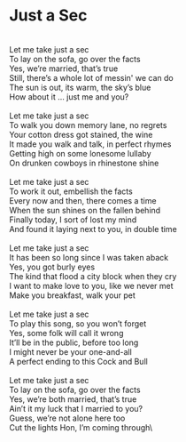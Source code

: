# Just a Sec
\
Let me take just a sec\
To lay on the sofa, go over the facts\
Yes, we’re married, that’s true\
Still, there’s a whole lot of messin' we can do\
The sun is out, its warm, the sky’s blue\
How about it … just me and you?\
\
Let me take just a sec\
To walk you down memory lane, no regrets\
Your cotton dress got stained, the wine\
It made you walk and talk, in perfect rhymes\
Getting high on some lonesome lullaby\
On drunken cowboys in rhinestone shine\
\
Let me take just a sec\
To work it out, embellish the facts\
Every now and then, there comes a time\
When the sun shines on the fallen behind\
Finally today, I sort of lost my mind\
And found it laying next to you, in double time\
\
Let me take just a sec\
It has been so long since I was taken aback\
Yes, you got burly eyes\
The kind that flood a city block when they cry\
I want to make love to you, like we never met\
Make you breakfast, walk your pet\
\
Let me take just a sec\
To play this song, so you won’t forget\
Yes, some folk will call it wrong\
It’ll be in the public, before too long\
I might never be your one-and-all\
A perfect ending to this Cock and Bull\
\
Let me take just a sec\
To lay on the sofa, go over the facts\
Yes, we’re both married, that’s true\
Ain’t it my luck that I married to you?\
Guess, we’re not alone here too\
Cut the lights Hon, I’m coming through\

